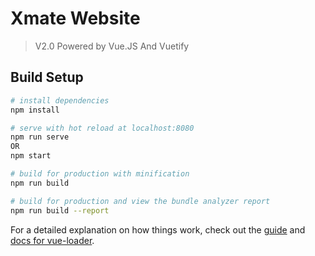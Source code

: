 # Xmate Website

> V2.0 Powered by Vue.JS And Vuetify

## Build Setup

``` bash
# install dependencies
npm install

# serve with hot reload at localhost:8080
npm run serve
OR
npm start

# build for production with minification
npm run build

# build for production and view the bundle analyzer report
npm run build --report
```

For a detailed explanation on how things work, check out the [guide](http://vuejs-templates.github.io/webpack/) and [docs for vue-loader](http://vuejs.github.io/vue-loader).
